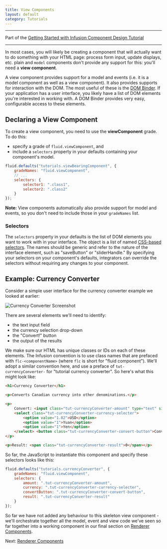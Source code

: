 ```yaml
---
title: View Components
layout: default
category: Tutorials
---
```


---
Part of the [Getting Started with Infusion Component Design Tutorial](GettingStartedWithInfusion.md)

---

In most cases, you will likely be creating a component that will actually want to do something with your HTML page: process form input, update displays, etc. plain and `model` components don't provide any support for this: you'll need a **view component**.

A view component provides support for a model and events (i.e. it is a model component as well as a view component). It also provides supports for interaction with the DOM. The most useful of these is the [DOM Binder](../DOMBinder.md).
If your application has a user interface, you likely have a list of DOM elements you're interested in working with. A DOM Binder provides very easy, configurable access to these elements.

## Declaring a View Component

To create a view component, you need to use the **viewComponent** grade. To do this:

* specify a grade of `fluid.viewComponent`, and
* include a `selectors` property in your defaults containing your component's model.

```javascript
fluid.defaults("tutorials.viewBearingComponent", {
    gradeNames: "fluid.viewComponent",
    // ...
    selectors: {
        selector1: ".class1",
        selector2: ".class2"
    }
});
```

<div class="infusion-docs-note"><strong>Note:</strong> View components automatically also provide support for model and events, so you don't need to include those in your <code>gradeNames</code> list.</div>

### Selectors

The `selectors` property in your defaults is the list of DOM elements you want to work with in your interface. The object is a list of named [CSS-based selectors](http://docs.jquery.com/Selectors). The names should be generic and refer to the nature of the interface element, such as "saveButton" or "sliderHandle." By specifying your selectors on your component's defaults, integrators can override the selectors without requiring any changes to your component.

## Example: Currency Converter

Consider a simple user interface for the currency converter example we looked at earlier:

![Currency Converter Screenshot](../images/curr-converter-screenshot.png)

There are several elements we'll need to identify:

* the text input field
* the currency selection drop-down
* the "Convert!" button
* the output of the results

We make sure our HTML has unique classes or IDs on each of these elements. The Infusion convention is to use class names that are prefaced with `flc-<componentName>` (where `flc` is short for "fluid component"). We'll adopt a similar convention here, and use a preface of `tut-currencyConverter-` for "tutorial currency converter". So here's what this might look like:

```html
<h1>Currency Converter</h1>

<p>Converts Canadian currency into other denominations.</p>

<p>
    Convert: <input class="tut-currencyConverter-amount" type="text" size="10"/> CAD to
    <select class="tut-currencyConverter-currency-selecter">
        <option value="1.02">USD</option>
        <option value="1">Yuan</option>
        <option value="1">Yen</option>
    </select> <button class="tut-currencyConverter-convert-button">Convert!</button>
</p>

<p>Result: <span class="tut-currencyConverter-result">0</span></p>
```

So far, the JavaScript to instantiate this component and specify these selectors looks like this:

```javascript
fluid.defaults("tutorials.currencyConverter", {
    gradeNames: "fluid.viewComponent",
    selectors: {
        amount: ".tut-currencyConverter-amount",
        currency: ".tut-currencyConverter-currency-selecter",
        convertButton: ".tut-currencyConverter-convert-button",
        result: ".tut-currencyConverter-result"
    }
});
```

So far we have not added any behaviour to this skeleton view component - we'll orchestrate together all the model, event and view code we've seen so far together into a working component in our final section on [Renderer Components](RendererComponents.md).

Next: [Renderer Components](RendererComponents.md)
